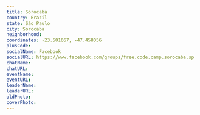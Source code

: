 ```yaml
---
title: Sorocaba
country: Brazil
state: São Paulo
city: Sorocaba
neighborhood: 
coordinates: -23.501667, -47.458056
plusCode:
socialName: Facebook
socialURL: https://www.facebook.com/groups/free.code.camp.sorocaba.sp
chatName:
chatURL:
eventName:
eventURL:
leaderName:
leaderURL:
oldPhoto: 
coverPhoto:
---
```

